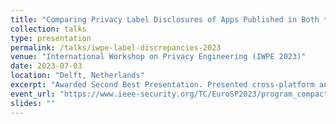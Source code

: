```yaml
---
title: "Comparing Privacy Label Disclosures of Apps Published in Both the App Store and Google Play Stores"
collection: talks
type: presentation
permalink: /talks/iwpe-label-discrepancies-2023
venue: "International Workshop on Privacy Engineering (IWPE 2023)"
date: 2023-07-03
location: "Delft, Netherlands"
excerpt: "Awarded Second Best Presentation. Presented cross-platform analysis of privacy labels and the inconsistencies with real app behavior."
event_url: "https://www.ieee-security.org/TC/EuroSP2023/program_compact.html"
slides: ""
---
```

